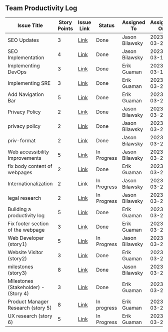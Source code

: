 ## Team Productivity Log

| Issue Title                          | Story Points | Issue Link | Status      | Assigned To    | Assigned On | Completed On | Category      | Status Notes |
|--------------------------------------|--------------| --- |-------------|----------------|-------------|--------------|---------------|--------------|
| SEO Updates                          | 3            | [Link](https://github.com/erikguaman/mywebclass-simulation/issues/1) | Done        | Jason Bilawsky | 2023-03-23  | 2023-03-23   | Documentation | -            |
| SEO Implementation                   | 4            | [Link](https://github.com/erikguaman/mywebclass-simulation/issues/2) | Done        | Jason Bilawsky | 2023-03-12  | 2023-03-23   | Feature       | -            |
| Implementing DevOps                  | 3            | [Link](https://github.com/erikguaman/mywebclass-simulation/issues/8) | Done        | Erik Guaman    | 2023-03-10  | 2023-03-23   | Documentation | -            |
| Implementing SRE                     | 3            | [Link](https://github.com/erikguaman/mywebclass-simulation/issues/9) | Done        | Erik Guaman    | 2023-03-22  | 2023-03-23   | Documentation | -            |
| Add Navigation Bar                   | 5            | [Link](https://github.com/erikguaman/mywebclass-simulation/issues/10) | Done        | Erik Guaman    | 2023-03-23  | 2023-03-23   | Feature       | -            |
| Privacy Policy                       | 2            | [Link](https://github.com/erikguaman/mywebclass-simulation/issues/11) | Done        | Jason Bilawsky | 2023-03-22  | 2023-03-23   | Feature       | -            |
| privacy policy                       | 2            | [Link](https://github.com/erikguaman/mywebclass-simulation/issues/12) | Done        | Jason Bilawsky | 2023-03-23  | 2023-03-23   | Bug Fix       | -            |
| priv-format                          | 2            | [Link](https://github.com/erikguaman/mywebclass-simulation/issues/13) | Done        | Jason Bilawsky | 2023-03-23  | 2023-03-23   | Bug Fix       | -            |
| Web accessibility Improvements       | 5            | [Link](https://github.com/erikguaman/mywebclass-simulation/issues/3) | In Progress | Jason Bilawsky | 2023-03-21  | -            | Documentation | -            |
| fix body content of webpages         | 2            | [Link](https://github.com/erikguaman/mywebclass-simulation/issues/16) | Done        | Erik Guaman    | 2023-03-22  | 2023-03-23   | Feature       | -            |
| Internationalization                 | 2            | [Link](https://github.com/erikguaman/mywebclass-simulation/issues/4) | In Progress | Jason Bilawsky | 2023-03-21  | -            | Documentation | -            |
| legal research                       | 2            | [Link](https://github.com/erikguaman/mywebclass-simulation/issues/5) | In Progress | Jason Bilawsky | 2023-03-21  | -            | Bug Fix       | -            |
| Building a productivity log          | 5            | [Link](https://github.com/erikguaman/mywebclass-simulation/issues/19) | Done        | Erik Guaman    | 2023-03-23  | 2023-03-23   | Documentation | -            |
| Fix footer section of the webpage    | 3            | [Link](https://github.com/erikguaman/mywebclass-simulation/issues/21) | Done        | Erik Guaman    | 2023-03-23  | 2023-03-23   | Bug Fix       | -            |
| Web Developer (story1)               | 5            | [Link](https://github.com/erikguaman/mywebclass-simulation/issues/23) | In Progress | Jason Bilawsky | 2023-03-21  | -            | Documentation | -            |
| Website Visitor (story2)             | 3            | [Link](https://github.com/erikguaman/mywebclass-simulation/issues/26) | Done        | Erik Guaman    | 2023-03-22  | 2023-03-23   | Documentation | -            |
| milestones (story3)                  | 8            | [Link](https://github.com/erikguaman/mywebclass-simulation/issues/24) | Done        | Jason Bilawsky | 2023-03-21  | 2023-03-23   | Documentation | -            |
| Milestones (Stakeholder) - (Story 4) | 3            | [Link](https://github.com/erikguaman/mywebclass-simulation/issues/27) | Done        | Erik Guaman      | 2023-03-21  | 2023-03-23   | Bug Fix       | -            |
| Product Manager Research (story 5)   | 8            | [Link](https://github.com/erikguaman/mywebclass-simulation/issues/28) | In progress | Erik Guaman    | 2023-03-22  | -            | Documentation | -            |
| UX research (story 6)    | 5            | [Link](https://github.com/erikguaman/mywebclass-simulation/issues/25) | In Progress | Erik Guaman    | 2023-03-22  | -            | Documentation | -            | 